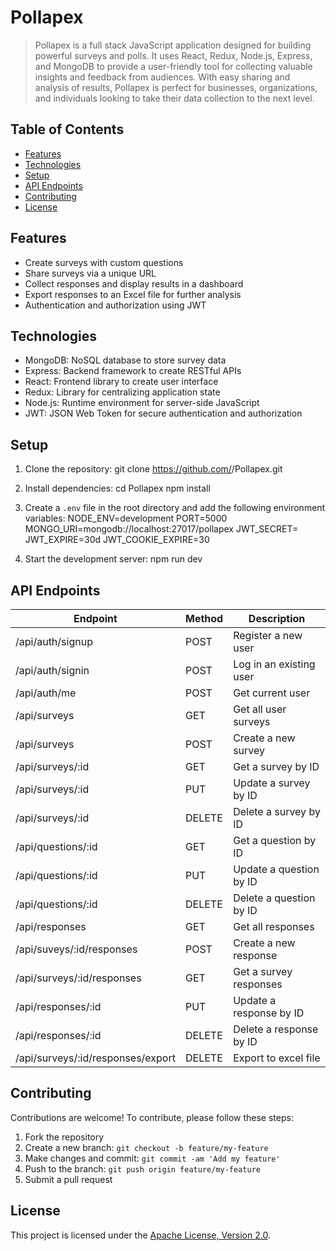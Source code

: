 # Pollapex

> Pollapex is a full stack JavaScript application designed for building powerful surveys and polls. It uses React, Redux, Node.js, Express, and MongoDB to provide a user-friendly tool for collecting valuable insights and feedback from audiences. With easy sharing and analysis of results, Pollapex is perfect for businesses, organizations, and individuals looking to take their data collection to the next level.

## Table of Contents

- [Features](#features)
- [Technologies](#technologies)
- [Setup](#setup)
- [API Endpoints](#api-endpoints)
- [Contributing](#contributing)
- [License](#license)

## Features

- Create surveys with custom questions
- Share surveys via a unique URL
- Collect responses and display results in a dashboard
- Export responses to an Excel file for further analysis
- Authentication and authorization using JWT

## Technologies

- MongoDB: NoSQL database to store survey data
- Express: Backend framework to create RESTful APIs
- React: Frontend library to create user interface
- Redux: Library for centralizing application state
- Node.js: Runtime environment for server-side JavaScript
- JWT: JSON Web Token for secure authentication and authorization

## Setup

1. Clone the repository:
   git clone https://github.com/<your-username>/Pollapex.git

2. Install dependencies:
   cd Pollapex
   npm install

3. Create a `.env` file in the root directory and add the following environment variables:
   NODE_ENV=development
   PORT=5000
   MONGO_URI=mongodb://localhost:27017/pollapex
   JWT_SECRET=
   JWT_EXPIRE=30d
   JWT_COOKIE_EXPIRE=30

4. Start the development server:
   npm run dev

## API Endpoints

| Endpoint                          | Method | Description             |
| --------------------------------- | ------ | ----------------------- |
| /api/auth/signup                  | POST   | Register a new user     |
| /api/auth/signin                  | POST   | Log in an existing user |
| /api/auth/me                      | POST   | Get current user        |
| /api/surveys                      | GET    | Get all user surveys    |
| /api/surveys                      | POST   | Create a new survey     |
| /api/surveys/:id                  | GET    | Get a survey by ID      |
| /api/surveys/:id                  | PUT    | Update a survey by ID   |
| /api/surveys/:id                  | DELETE | Delete a survey by ID   |
| /api/questions/:id                | GET    | Get a question by ID    |
| /api/questions/:id                | PUT    | Update a question by ID |
| /api/questions/:id                | DELETE | Delete a question by ID |
| /api/responses                    | GET    | Get all responses       |
| /api/suveys/:id/responses         | POST   | Create a new response   |
| /api/surveys/:id/responses        | GET    | Get a survey responses  |
| /api/responses/:id                | PUT    | Update a response by ID |
| /api/responses/:id                | DELETE | Delete a response by ID |
| /api/surveys/:id/responses/export | DELETE | Export to excel file    |

## Contributing

Contributions are welcome! To contribute, please follow these steps:

1. Fork the repository
2. Create a new branch: `git checkout -b feature/my-feature`
3. Make changes and commit: `git commit -am 'Add my feature'`
4. Push to the branch: `git push origin feature/my-feature`
5. Submit a pull request

## License

This project is licensed under the [Apache License, Version 2.0](https://www.apache.org/licenses/LICENSE-2.0).
